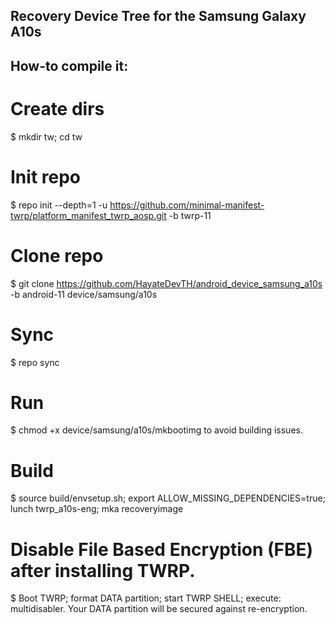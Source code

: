 ## Recovery Device Tree for the Samsung Galaxy A10s

## How-to compile it:

# Create dirs
$ mkdir tw; cd tw

# Init repo
$ repo init --depth=1 -u https://github.com/minimal-manifest-twrp/platform_manifest_twrp_aosp.git -b twrp-11

# Clone repo
$ git clone https://github.com/HayateDevTH/android_device_samsung_a10s -b android-11 device/samsung/a10s

# Sync
$ repo sync

# Run 
$ chmod +x device/samsung/a10s/mkbootimg to avoid building issues.

# Build
$ source build/envsetup.sh; export ALLOW_MISSING_DEPENDENCIES=true; lunch twrp_a10s-eng; mka recoveryimage

# Disable File Based Encryption (FBE) after installing TWRP.
$ Boot TWRP; format DATA partition; start TWRP SHELL; execute: multidisabler.
Your DATA partition will be secured against re-encryption.


